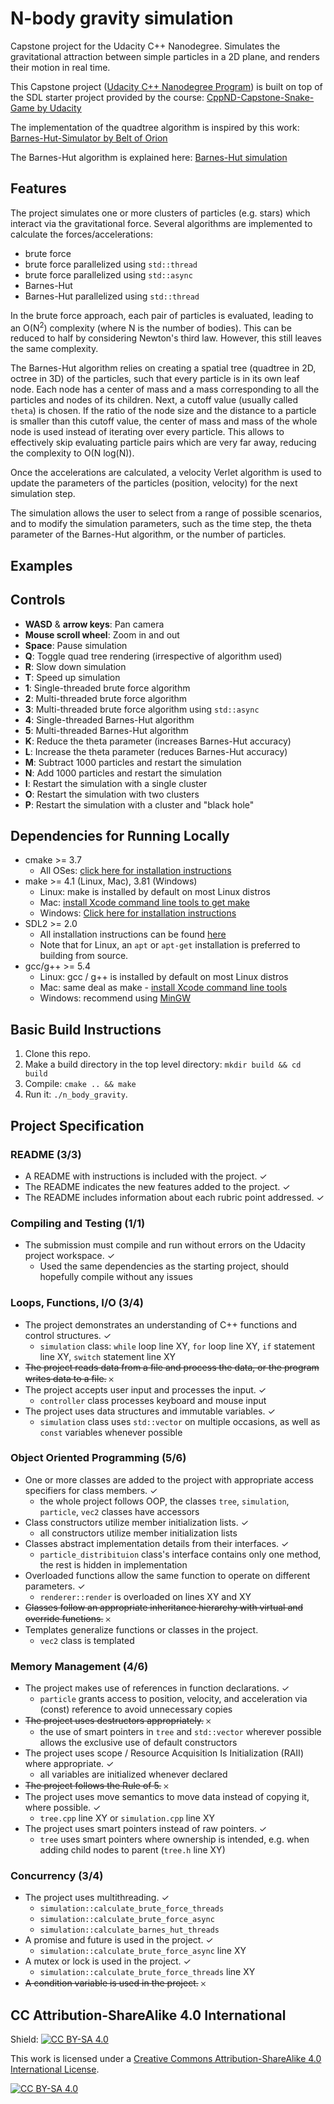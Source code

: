 # N-body gravity simulation
Capstone project for the Udacity C++ Nanodegree. Simulates the gravitational attraction between simple particles in a 2D plane, and renders their motion in real time.

This Capstone project ([Udacity C++ Nanodegree Program](https://www.udacity.com/course/c-plus-plus-nanodegree--nd213)) is built on top of the SDL starter project provided by the course:
[CppND-Capstone-Snake-Game by Udacity](https://github.com/udacity/CppND-Capstone-Snake-Game)

The implementation of the quadtree algorithm is inspired by this work:
[Barnes-Hut-Simulator by Belt of Orion](https://github.com/beltoforion/Barnes-Hut-Simulator)

The Barnes-Hut algorithm is explained here: [Barnes-Hut simulation](https://en.wikipedia.org/wiki/Barnes%E2%80%93Hut_simulation)

## Features
The project simulates one or more clusters of particles (e.g. stars) which interact via the gravitational force. Several algorithms are implemented to calculate the forces/accelerations:
* brute force
* brute force parallelized using `std::thread`
* brute force parallelized using `std::async`
* Barnes-Hut
* Barnes-Hut parallelized using `std::thread`

In the brute force approach, each pair of particles is evaluated, leading to an O(N<sup>2</sup>) complexity (where N is the number of bodies). This can be reduced to half by considering Newton's third law. However, this still leaves the same complexity.

The Barnes-Hut algorithm relies on creating a spatial tree (quadtree in 2D, octree in 3D) of the particles, such that every particle is in its own leaf node. Each node has a center of mass and a mass corresponding to all the particles and nodes of its children. Next, a cutoff value (usually called `theta`) is chosen. If the ratio of the node size and the distance to a particle is smaller than this cutoff value, the center of mass and mass of the whole node is used instead of iterating over every particle. This allows to effectively skip evaluating particle pairs which are very far away, reducing the complexity to O(N log(N)).

Once the accelerations are calculated, a velocity Verlet algorithm is used to update the parameters of the particles (position, velocity) for the next simulation step.

The simulation allows the user to select from a range of possible scenarios, and to modify the simulation parameters, such as the time step, the theta parameter of the Barnes-Hut algorithm, or the number of particles.

## Examples

## Controls
* **WASD** & **arrow keys**: Pan camera
* **Mouse scroll wheel**: Zoom in and out
* **Space**: Pause simulation
* **Q**: Toggle quad tree rendering (irrespective of algorithm used)
* **R**: Slow down simulation
* **T**: Speed up simulation
* **1**: Single-threaded brute force algorithm
* **2**: Multi-threaded brute force algorithm
* **3**: Multi-threaded brute force algorithm using `std::async`
* **4**: Single-threaded Barnes-Hut algorithm
* **5**: Multi-threaded Barnes-Hut algorithm
* **K**: Reduce the theta parameter (increases Barnes-Hut accuracy)
* **L**: Increase the theta parameter (reduces Barnes-Hut accuracy)
* **M**: Subtract 1000 particles and restart the simulation
* **N**: Add 1000 particles and restart the simulation
* **I**: Restart the simulation with a single cluster
* **O**: Restart the simulation with two clusters
* **P**: Restart the simulation with a cluster and "black hole"

## Dependencies for Running Locally
* cmake >= 3.7
  * All OSes: [click here for installation instructions](https://cmake.org/install/)
* make >= 4.1 (Linux, Mac), 3.81 (Windows)
  * Linux: make is installed by default on most Linux distros
  * Mac: [install Xcode command line tools to get make](https://developer.apple.com/xcode/features/)
  * Windows: [Click here for installation instructions](http://gnuwin32.sourceforge.net/packages/make.htm)
* SDL2 >= 2.0
  * All installation instructions can be found [here](https://wiki.libsdl.org/Installation)
  * Note that for Linux, an `apt` or `apt-get` installation is preferred to building from source.
* gcc/g++ >= 5.4
  * Linux: gcc / g++ is installed by default on most Linux distros
  * Mac: same deal as make - [install Xcode command line tools](https://developer.apple.com/xcode/features/)
  * Windows: recommend using [MinGW](http://www.mingw.org/)

## Basic Build Instructions

1. Clone this repo.
2. Make a build directory in the top level directory: `mkdir build && cd build`
3. Compile: `cmake .. && make`
4. Run it: `./n_body_gravity`.

## Project Specification

### README (3/3)
* A README with instructions is included with the project. ✓
* The README indicates the new features added to the project. ✓
* The README includes information about each rubric point addressed. ✓

### Compiling and Testing (1/1)
* The submission must compile and run without errors on the Udacity project workspace. ✓
  - Used the same dependencies as the starting project, should hopefully compile without any issues

### Loops, Functions, I/O (3/4)
* The project demonstrates an understanding of C++ functions and control structures. ✓ 
  - `simulation` class: `while` loop line XY, `for` loop line XY, `if` statement line XY, `switch` statement line XY
* ~~The project reads data from a file and process the data, or the program writes data to a file.~~ 𐄂
* The project accepts user input and processes the input. ✓ 
  - `controller` class processes keyboard and mouse input
* The project uses data structures and immutable variables. ✓
  - `simulation` class uses `std::vector` on multiple occasions, as well as `const` variables whenever possible
  
### Object Oriented Programming (5/6)
* One or more classes are added to the project with appropriate access specifiers for class members. ✓
  - the whole project follows OOP, the classes `tree`, `simulation`, `particle`, `vec2` classes have accessors
* Class constructors utilize member initialization lists. ✓
  - all constructors utilize member initialization lists
* Classes abstract implementation details from their interfaces. ✓
  - `particle_distribituion` class's interface contains only one method, the rest is hidden in implementation
* Overloaded functions allow the same function to operate on different parameters. ✓
  - `renderer::render` is overloaded on lines XY and XY
* ~~Classes follow an appropriate inheritance hierarchy with virtual and override functions.~~ 𐄂
* Templates generalize functions or classes in the project.
  - `vec2` class is templated

### Memory Management (4/6)
* The project makes use of references in function declarations. ✓
  - `particle` grants access to position, velocity, and acceleration via (const) reference to avoid unnecessary copies
* ~~The project uses destructors appropriately.~~ 𐄂
  - the use of smart pointers in `tree` and `std::vector` wherever possible allows the exclusive use of default constructors
* The project uses scope / Resource Acquisition Is Initialization (RAII) where appropriate. ✓
  - all variables are initialized whenever declared
* ~~The project follows the Rule of 5.~~ 𐄂
* The project uses move semantics to move data instead of copying it, where possible. ✓
  - `tree.cpp` line XY or `simulation.cpp` line XY
* The project uses smart pointers instead of raw pointers. ✓
  - `tree` uses smart pointers where ownership is intended, e.g. when adding child nodes to parent (`tree.h` line XY)

### Concurrency (3/4)
* The project uses multithreading. ✓
  - `simulation::calculate_brute_force_threads`
  - `simulation::calculate_brute_force_async`
  -  `simulation::calculate_barnes_hut_threads`
* A promise and future is used in the project. ✓
  - `simulation::calculate_brute_force_async` line XY
* A mutex or lock is used in the project. ✓
  - `simulation::calculate_brute_force_threads` line XY
* ~~A condition variable is used in the project.~~ 𐄂

## CC Attribution-ShareAlike 4.0 International

Shield: [![CC BY-SA 4.0][cc-by-sa-shield]][cc-by-sa]

This work is licensed under a
[Creative Commons Attribution-ShareAlike 4.0 International License][cc-by-sa].

[![CC BY-SA 4.0][cc-by-sa-image]][cc-by-sa]

[cc-by-sa]: http://creativecommons.org/licenses/by-sa/4.0/
[cc-by-sa-image]: https://licensebuttons.net/l/by-sa/4.0/88x31.png
[cc-by-sa-shield]: https://img.shields.io/badge/License-CC%20BY--SA%204.0-lightgrey.svg
